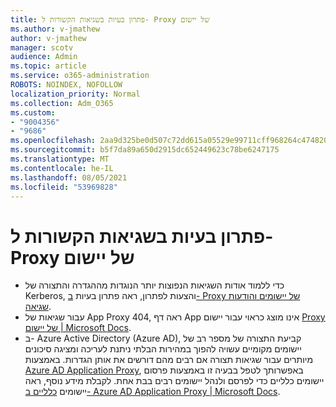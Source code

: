 ```yaml
---
title: פתרון בעיות בשגיאות הקשורות ל- Proxy של יישום
ms.author: v-jmathew
author: v-jmathew
manager: scotv
audience: Admin
ms.topic: article
ms.service: o365-administration
ROBOTS: NOINDEX, NOFOLLOW
localization_priority: Normal
ms.collection: Adm_O365
ms.custom:
- "9004356"
- "9686"
ms.openlocfilehash: 2aa9d325be0d507c72dd615a05529e99711cff968264c474820625f8fcc65bdc
ms.sourcegitcommit: b5f7da89a650d2915dc652449623c78be6247175
ms.translationtype: MT
ms.contentlocale: he-IL
ms.lasthandoff: 08/05/2021
ms.locfileid: "53969828"
---
```

# <a name="troubleshoot-errors-related-to-application-proxy"></a>פתרון בעיות בשגיאות הקשורות ל- Proxy של יישום

- כדי ללמוד אודות השגיאות הנפוצות יותר הנוגדות מההגדרה והתצורה של Kerberos, והצעות לפתרון, ראה פתרון בעיות [ב- Proxy של יישומים והודעות שגיאה](https://docs.microsoft.com/azure/active-directory/manage-apps/application-proxy-troubleshoot#kerberos-errors).
- עבור שגיאות של App Proxy 404, ראה דף App אינו מוצג כראוי עבור יישום [Proxy של יישום | Microsoft Docs](https://docs.microsoft.com/azure/active-directory/manage-apps/application-proxy-page-appearance-broken-problem).
- ב- Azure Active Directory (Azure AD), קביעת התצורה של מספר רב של יישומים מקומיים עשויה להפוך במהירות הבלתי ניתנת לעריכה ומציגה סיכונים מיותרים עבור שגיאות תצורה אם רבים מהם דורשים את אותן הגדרות. באמצעות [Azure AD Application Proxy](https://docs.microsoft.com/azure/active-directory/manage-apps/application-proxy), באפשרותך לטפל בבעיה זו באמצעות פרסום יישומים כלליים כדי לפרסם ולנהל יישומים רבים בבת אחת. לקבלת מידע נוסף, ראה יישומים [כלליים ב- Azure AD Application Proxy | Microsoft Docs](https://docs.microsoft.com/azure/active-directory/manage-apps/application-proxy-wildcard).
